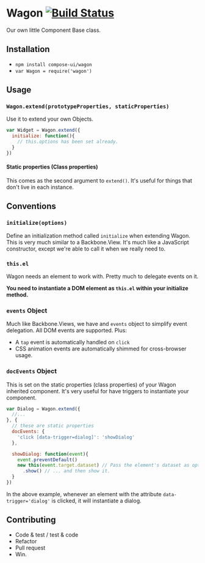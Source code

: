 # Wagon [![Build Status](https://travis-ci.org/compose-ui/wagon.svg?branch=master)](https://travis-ci.org/compose-ui/wagon)

Our own little Component Base class.

## Installation

- `npm install compose-ui/wagon`
- `var Wagon = require('wagon')`

## Usage

### `Wagon.extend(prototypeProperties, staticProperties)`

Use it to extend your own Objects.

```javascript
var Widget = Wagon.extend({
  initialize: function(){
    // this.options has been set already.
  }
})
```

#### Static properties (Class properties)

This comes as the second argument to `extend()`. It's useful for things that don't live in each instance.

## Conventions

### `initialize(options)`

Define an initialization method called `initialize` when extending Wagon. This is very much similar to a Backbone.View. It's much like a JavaScript constructor, except we're able to call it when we really need to.

### `this.el`

Wagon needs an element to work with. Pretty much to delegate events on it.

**You need to instantiate a DOM element as `this.el` within your initialize method.**

### `events` Object

Much like Backbone.Views, we have and `events` object to simplify event delegation. All DOM events are supported. Plus:

- A `tap` event is automatically handled on `click`
- CSS animation events are automatically shimmed for cross-browser usage.

### `docEvents` Object

This is set on the static properties (class properties) of your Wagon inherited component. It's very useful for have triggers to instantiate your component.

```javascript
var Dialog = Wagon.extend({
  //...
}, {
  // these are static properties
  docEvents: {
    'click [data-trigger=dialog]': 'showDialog'
  },

  showDialog: function(event){
    event.preventDefault()
    new this(event.target.dataset) // Pass the element's dataset as options
      .show() // ... and then show it.
  }
})
```

In the above example, whenever an element with the attribute `data-trigger='dialog'` is clicked, it will instantiate a dialog.

## Contributing

- Code & test / test & code
- Refactor
- Pull request
- Win.
